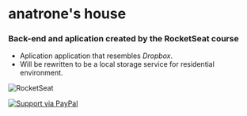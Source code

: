 # anatrone's house
### Back-end and aplication created by the RocketSeat course

* Aplication application that resembles *Dropbox*.
* Will be rewritten to be a local storage service for residential environment.

![RocketSeat](https://s3-us-west-2.amazonaws.com/anchor-generated-image-bank/production/podcast_uploaded400/528611/528611-1529426771233-408cb5b776122.jpg)

[![Support via PayPal](https://cdn.rawgit.com/twolfson/paypal-github-button/1.0.0/dist/button.svg)](https://www.paypal.com/cgi-bin/webscr?cmd=_donations&business=4Q8ABHX2ZVV46&currency_code=USD&source=url)
